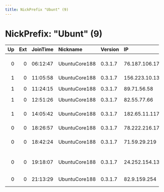 ```yaml
---
title: NickPrefix "Ubunt" (9)
---
```


# NickPrefix: "Ubunt" (9)

|   Up |   Ext | JoinTime   | Nickname      | Version   | IP             | AS                                     | CC   |   ORp |   Dirp | OS    | Contact   |   eFamMembers |
|-----:|------:|:-----------|:--------------|:----------|:---------------|:---------------------------------------|:-----|------:|-------:|:------|:----------|--------------:|
|    0 |     0 | 06:12:47   | UbuntuCore188 | 0.3.1.7   | 76.187.106.177 | Time Warner Cable Internet LLC         | us   | 42897 |      0 | Linux | None      |             1 |
|    1 |     0 | 11:05:58   | UbuntuCore188 | 0.3.1.7   | 156.223.10.135 | TE-AS                                  | eg   | 43019 |      0 | Linux | None      |             1 |
|    1 |     0 | 11:24:15   | UbuntuCore188 | 0.3.1.7   | 89.71.56.58    | Liberty Global Operations B.V.         | pl   | 39152 |      0 | Linux | None      |             1 |
|    1 |     0 | 12:51:26   | UbuntuCore188 | 0.3.1.7   | 82.55.77.66    | Telecom Italia                         | it   | 34457 |      0 | Linux | None      |             1 |
|    1 |     0 | 14:05:42   | UbuntuCore188 | 0.3.1.7   | 182.65.11.117  | Bharti Airtel Ltd., Telemedia Services | in   | 41371 |      0 | Linux | None      |             1 |
|    0 |     0 | 18:26:57   | UbuntuCore188 | 0.3.1.7   | 78.222.216.177 | Free SAS                               | fr   | 42411 |      0 | Linux | None      |             1 |
|    0 |     0 | 18:42:24   | UbuntuCore188 | 0.3.1.7   | 71.59.29.219   | Comcast Cable Communications, LLC      | us   | 42674 |      0 | Linux | None      |             1 |
|    0 |     0 | 19:18:07   | UbuntuCore188 | 0.3.1.7   | 24.252.154.134 | Cox Communications Inc.                | us   | 40945 |      0 | Linux | None      |             1 |
|    0 |     0 | 21:13:29   | UbuntuCore188 | 0.3.1.7   | 82.9.159.254   | Virgin Media Limited                   | gb   | 46367 |      0 | Linux | None      |             1 |
